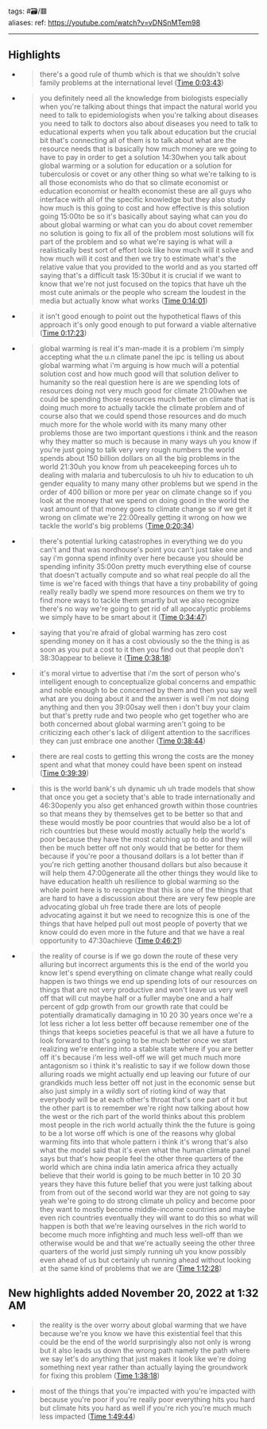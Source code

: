 tags: #🗃/🟥  
aliases: 
ref: 
https://youtube.com/watch?v=vDNSnMTem98

---
## Highlights
- > there's a good rule of thumb which is that we shouldn't solve family problems at the international level ([Time 0:03:43](https://annotate.tv/watch/633fd152a8c562000af8f96f?annotationId=6377989a8d2a0d0008b8607f))
- > you definitely need all the knowledge from biologists especially when you're talking about things that impact the natural world you need to talk to epidemiologists when you're talking about diseases you need to talk to doctors also about diseases you need to talk to educational experts when you talk about education but the crucial bit that's connecting all of them is to talk about what are the resource needs that is basically how much money are we going to have to pay in order to get a solution 14:30when you talk about global warming or a solution for education or a solution for tuberculosis or covet or any other thing so what we're talking to is all those economists who do that so climate economist or education economist or health economist these are all guys who interface with all of the specific knowledge but they also study how much is this going to cost and how effective is this solution going 15:00to be so it's basically about saying what can you do about global warming or what can you do about covet remember no solution is going to fix all of the problem most solutions will fix part of the problem and so what we're saying is what will a realistically best sort of effort look like how much will it solve and how much will it cost and then we try to estimate what's the relative value that you provided to the world and as you started off saying that's a difficult task 15:30but it is crucial if we want to know that we're not just focused on the topics that have uh the most cute animals or the people who scream the loudest in the media but actually know what works ([Time 0:14:01](https://annotate.tv/watch/633fd152a8c562000af8f96f?annotationId=63779a138d2a0d0008b86081))
- > it isn't good enough to point out the hypothetical flaws of this approach it's only good enough to put forward a viable alternative ([Time 0:17:23](https://annotate.tv/watch/633fd152a8c562000af8f96f?annotationId=63779a638d2a0d0008b86082))
- > global warming is real it's man-made it is a problem i'm simply accepting what the u.n climate panel the ipc is telling us about global warming what i'm arguing is how much will a potential solution cost and how much good will that solution deliver to humanity so the real question here is are we spending lots of resources doing not very much good for climate 21:00when we could be spending those resources much better on climate that is doing much more to actually tackle the climate problem and of course also that we could spend those resources and do much much more for the whole world with its many many other problems those are two important questions i think and the reason why they matter so much is because in many ways uh you know if you're just going to talk very very rough numbers the world spends about 150 billion dollars on all the big problems in the world 21:30uh you know from uh peacekeeping forces uh to dealing with malaria and tuberculosis to uh hiv to education to uh gender equality to many many other problems but we spend in the order of 400 billion or more per year on climate change so if you look at the money that we spend on doing good in the world the vast amount of that money goes to climate change so if we get it wrong on climate we're 22:00really getting it wrong on how we tackle the world's big problems ([Time 0:20:34](https://annotate.tv/watch/633fd152a8c562000af8f96f?annotationId=63779ad339789d00087deb9a))
- > there's potential lurking catastrophes in everything we do you can't and that was nordhouse's point you can't just take one and say i'm gonna spend infinity over here because you should be spending infinity 35:00on pretty much everything else of course that doesn't actually compute and so what real people do all the time is we're faced with things that have a tiny probability of going really really badly we spend more resources on them we try to find more ways to tackle them smartly but we also recognize there's no way we're going to get rid of all apocalyptic problems we simply have to be smart about it ([Time 0:34:47](https://annotate.tv/watch/633fd152a8c562000af8f96f?annotationId=63779c150abcf50008c83d66))
- > saying that you're afraid of global warming has zero cost spending money on it has a cost obviously so the the thing is as soon as you put a cost to it then you find out that people don't 38:30appear to believe it ([Time 0:38:18](https://annotate.tv/watch/633fd152a8c562000af8f96f?annotationId=63779c750abcf50008c83d67))
- > it's moral virtue to advertise that i'm the sort of person who's intelligent enough to conceptualize global concerns and empathic and noble enough to be concerned by them and then you say well what are you doing about it and the answer is well i'm not doing anything and then you 39:00say well then i don't buy your claim but that's pretty rude and two people who get together who are both concerned about global warming aren't going to be criticizing each other's lack of diligent attention to the sacrifices they can just embrace one another ([Time 0:38:44](https://annotate.tv/watch/633fd152a8c562000af8f96f?annotationId=63779ca40abcf50008c83d68))
- > there are real costs to getting this wrong the costs are the money spent and what that money could have been spent on instead ([Time 0:39:39](https://annotate.tv/watch/633fd152a8c562000af8f96f?annotationId=63779cc60abcf50008c83d69))
- > this is the world bank's uh dynamic uh uh trade models that show that once you get a society that's able to trade internationally and 46:30openly you also get enhanced growth within those countries so that means they by themselves get to be better so that and these would mostly be poor countries that would also be a lot of rich countries but these would mostly actually help the world's poor because they have the most catching up to do and they will then be much better off not only would that be better for them because if you're poor a thousand dollars is a lot better than if you're rich getting another thousand dollars but also because it will help them 47:00generate all the other things they would like to have education health uh resilience to global warming so the whole point here is to recognize that this is one of the things that are hard to have a discussion about there are very few people are advocating global uh free trade there are lots of people advocating against it but we need to recognize this is one of the things that have helped pull out most people of poverty that we know could do even more in the future and that we have a real opportunity to 47:30achieve ([Time 0:46:21](https://annotate.tv/watch/633fd152a8c562000af8f96f?annotationId=63779ddf1a7a36000800b6be))
- > the reality of course is if we go down the route of these very alluring but incorrect arguments this is the end of the world you know let's spend everything on climate change what really could happen is two things we end up spending lots of our resources on things that are not very productive and won't leave us very well off that will cut maybe half or a fuller maybe one and a half percent of gdp growth from our growth rate that could be potentially dramatically damaging in 10 20 30 years once we're a lot less richer a lot less better off because remember one of the things that keeps societies peaceful is that we all have a future to look forward to that's going to be much better once we start realizing we're entering into a stable state where if you are better off it's because i'm less well-off we will get much much more antagonism so i think it's realistic to say if we follow down those alluring roads we might actually end up leaving our future of our grandkids much less better off not just in the economic sense but also just simply in a wildly sort of rioting kind of way that everybody will be at each other's throat that's one part of it but the other part is to remember we're right now talking about how the west or the rich part of the world thinks about this problem most people in the rich world actually think the the future is going to be a lot worse off which is one of the reasons why global warming fits into that whole pattern i think it's wrong that's also what the model said that it's even what the human climate panel says but that's how people feel the other three quarters of the world which are china india latin america africa they actually believe that their world is going to be much better in 10 20 30 years they have this future belief that you were just talking about from from out of the second world war they are not going to say yeah we're going to do strong climate uh policy and become poor they want to mostly become middle-income countries and maybe even rich countries eventually they will want to do this so what will happen is both that we're leaving ourselves in the rich world to become much more infighting and much less well-off than we otherwise would be and that we're actually seeing the other three quarters of the world just simply running uh you know possibly even ahead of us but certainly uh running ahead without looking at the same kind of problems that we are ([Time 1:12:28](https://annotate.tv/watch/633fd152a8c562000af8f96f?annotationId=6377a2e639789d00087deb9b))
## New highlights added November 20, 2022 at 1:32 AM
- > the reality is the over worry about global warming that we have because we're you know we have this existential feel that this could be the end of the world surprisingly also not only is wrong but it also leads us down the wrong path namely the path where we say let's do anything that just makes it look like we're doing something next year rather than actually laying the groundwork for fixing this problem ([Time 1:38:18](https://annotate.tv/watch/633fd152a8c562000af8f96f?annotationId=6377a50f7cab52000854c7d1))
- > most of the things that you're impacted with you're impacted with because you're poor if you're really poor everything hits you hard but climate hits you hard as well if you're rich you're much much less impacted ([Time 1:49:44](https://annotate.tv/watch/633fd152a8c562000af8f96f?annotationId=6377a5f5545b7100089168bf))
